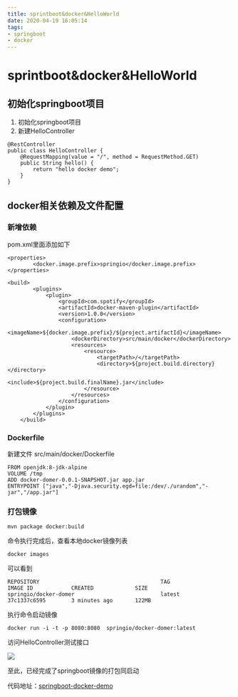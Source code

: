 ```yaml
---
title: sprintboot&docker&HelloWorld
date: 2020-04-19 16:05:14
tags:
- springboot
- docker
---
```


# sprintboot&docker&HelloWorld

## 初始化springboot项目

1. 初始化springboot项目
2. 新建HelloController

```
@RestController
public class HelloController {
	@RequestMapping(value = "/", method = RequestMethod.GET)
	public String hello() {
		return "hello docker demo";
	}
}

```

<!--more-->

## docker相关依赖及文件配置

### 新增依赖

pom.xml里面添加如下

```
<properties>
		<docker.image.prefix>springio</docker.image.prefix>
</properties>

<build>
		<plugins>
			<plugin>
				<groupId>com.spotify</groupId>
				<artifactId>docker-maven-plugin</artifactId>
				<version>1.0.0</version>
				<configuration>
					<imageName>${docker.image.prefix}/${project.artifactId}</imageName>
					<dockerDirectory>src/main/docker</dockerDirectory>
					<resources>
						<resource>
							<targetPath>/</targetPath>
							<directory>${project.build.directory}</directory>
							<include>${project.build.finalName}.jar</include>
						</resource>
					</resources>
				</configuration>
			</plugin>
		</plugins>
	</build>
```

### Dockerfile

新建文件 src/main/docker/Dockerfile

```
FROM openjdk:8-jdk-alpine
VOLUME /tmp
ADD docker-domer-0.0.1-SNAPSHOT.jar app.jar
ENTRYPOINT ["java","-Djava.security.egd=file:/dev/./urandom","-jar","/app.jar"]

```

### 打包镜像

```
mvn package docker:build
```

命令执行完成后，查看本地docker镜像列表

```
docker images
```

可以看到

```
REPOSITORY                                      TAG                 IMAGE ID            CREATED             SIZE
springio/docker-domer                           latest              37c1337c6595        3 minutes ago       122MB
```

执行命令启动镜像

```
docker run -i -t -p 8080:8080  springio/docker-domer:latest
```

访问HelloController测试接口

![](https://tva1.sinaimg.cn/large/007S8ZIlgy1gdz5ff3f0tj30in05faa1.jpg)

至此，已经完成了springboot镜像的打包同启动

代码地址：[springboot-docker-demo](https://github.com/weizhaowu-se/springboot-docker-demo)